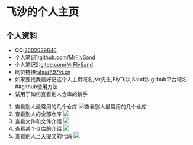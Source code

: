 # 飞沙的个人主页
## 个人资料
* QQ:[2602629646](mqqwpa://im/chat?chat_type=wpa&uin=2602629646)
* 个人笔记1:[github.com/MrFlySand](https://github.com/MrFlySand)
* 个人笔记2:[gitee.com/MrFlySand](https://gitee.com/MrFlySand)
* 刷赞链接:[shua7.97vi.cn](http://shua7.97vi.cn)
* 如果要找我最好记这个人主页域名,Mr先生,Fly飞沙,Sand沙,github平台域名
##github使用方法
* 试用于如何查看别人仓库的新手
1. 查看别人最常用的几个仓库
![查看别人最常用的几个仓库](https://gitee.com/MrFlySand/Other/raw/master/Material/Image/GithubPage/github-01.png)
2. 查看别人的全部仓库
![](https://gitee.com/MrFlySand/Other/raw/master/Material/Image/GithubPage/github-02.png)
3. 查看文件和文件介绍
![](https://gitee.com/MrFlySand/Other/raw/master/Material/Image/GithubPage/github-03.png)
4. 查看某个仓库的介绍
![](https://gitee.com/MrFlySand/Other/raw/master/Material/Image/GithubPage/github-04.png)
5. 查看别人当天提交的代码
![](https://gitee.com/MrFlySand/Other/raw/master/Material/Image/GithubPage/github-05.png)
